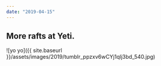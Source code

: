 ```yaml
---
date: "2019-04-15"
---
```


## More rafts at Yeti.

![yo yo]({{ site.baseurl }}/assets/images/2019/tumblr_ppzxv6wCYj1qlj3bd_540.jpg)
